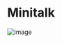 # Minitalk
![image](https://user-images.githubusercontent.com/55319859/166074867-a5dd29c4-51e3-4369-9d57-476ab51c8e53.png)
